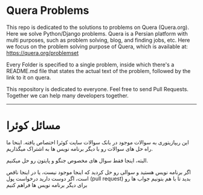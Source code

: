 # Quera Problems

This repo is dedicated to the solutions to problems on Quera (Quera.org). Here we solve Python/Django problems.
Quera is a Persian platform with multi purposes, such as problem solving, blog, and finding jobs, etc. Here we focus on the problem solving purpose of Quera, which is available at: https://quera.org/problemset

Every Folder is specified to a single problem, inside which there's a README.md file that states the actual text of the problem, followed by the link to it on quera.

This repository is dedicated to everyone. Feel free to send Pull Requests. Together we can help many developers together.

---

# مسائل کوئرا

این ریپازیتوری به سوالات موجود در بانک سوالات سایت کوئرا اختصاص یافته. اینحا ما راه حل های سوالات رو با دیگر برنامه نویس ها به اشتراک میگذاریم.

البته، اینجا فقط سوال های مخصوص جنگو و پایتون رو حل میکنیم.

اگر برنامه نویس هستید و سوالی رو حل کردید که اینجا موجود نیست، یا در اینجا ناقص است، اگر دوست دارید درخواست پول (pull request) بدید تا با هم بتونیم جواب ها رو برای دیگر برنامه نویس ها فراهم کنیم


